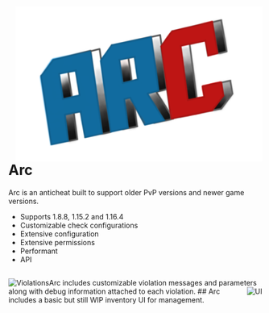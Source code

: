 <img align="right" src="test.png">

# Arc
Arc is an anticheat built to support older PvP versions and newer game versions.

* Supports 1.8.8, 1.15.2 and 1.16.4
* Customizable check configurations
* Extensive configuration
* Extensive permissions
* Performant
* API
##

<img align="left" src="https://i.imgur.com/M85fUpO.png" alt="Violations">
Arc includes customizable violation messages and parameters along with
debug information attached to each violation.
##







<img align="right" src="https://i.imgur.com/JbFQfub.png" alt="UI">
Arc includes a basic but still WIP inventory UI for management.
